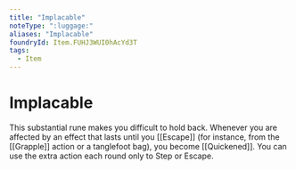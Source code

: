 ```yaml
---
title: "Implacable"
noteType: ":luggage:"
aliases: "Implacable"
foundryId: Item.FUHJ3WUI0hAcYd3T
tags:
  - Item
---
```


# Implacable

This substantial rune makes you difficult to hold back. Whenever you are affected by an effect that lasts until you [[Escape]] (for instance, from the [[Grapple]] action or a tanglefoot bag), you become [[Quickened]]. You can use the extra action each round only to Step or Escape.
